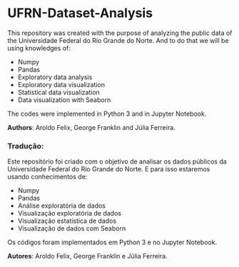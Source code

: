 # UFRN-Dataset-Analysis

This repository was created with the purpose of analyzing the public data of the Universidade Federal do Rio Grande do Norte. And to do that we will be using knowledges of: 
- Numpy
- Pandas
- Exploratory data analysis
- Exploratory data visualization
- Statistical data visualization
- Data visualization with Seaborn

The codes were implemented in Python 3 and in Jupyter Notebook.

**Authors**: Aroldo Felix, George Franklin and Júlia Ferreira.

### Tradução:
Este repositório foi criado com o objetivo de analisar os dados públicos da Universidade Federal do Rio Grande do Norte. E para isso estaremos usando conhecimentos de:
- Numpy
- Pandas
- Análise exploratória de dados
- Visualização exploratória de dados 
- Visualização estatística de dados 
- Visualização de dados com Seaborn

Os códigos foram implementados em Python 3 e no Jupyter Notebook.

**Autores**: Aroldo Felix, George Franklin e Júlia Ferreira.
